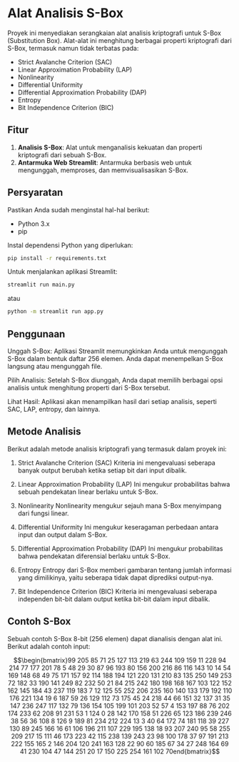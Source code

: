 # Alat Analisis S-Box

Proyek ini menyediakan serangkaian alat analisis kriptografi untuk S-Box (Substitution Box). Alat-alat ini menghitung berbagai properti kriptografi dari S-Box, termasuk namun tidak terbatas pada:

- Strict Avalanche Criterion (SAC)
- Linear Approximation Probability (LAP)
- Nonlinearity
- Differential Uniformity
- Differential Approximation Probability (DAP)
- Entropy
- Bit Independence Criterion (BIC)

## Fitur

1. **Analisis S-Box**: Alat untuk menganalisis kekuatan dan properti kriptografi dari sebuah S-Box.
2. **Antarmuka Web Streamlit**: Antarmuka berbasis web untuk mengunggah, memproses, dan memvisualisasikan S-Box.

## Persyaratan

Pastikan Anda sudah menginstal hal-hal berikut:

- Python 3.x
- pip

Instal dependensi Python yang diperlukan:
```bash
pip install -r requirements.txt
```

Untuk menjalankan aplikasi Streamlit:
```bash
streamlit run main.py
```
atau
```bash
python -m streamlit run app.py
```

## Penggunaan
Unggah S-Box: Aplikasi Streamlit memungkinkan Anda untuk mengunggah S-Box dalam bentuk daftar 256 elemen. Anda dapat menempelkan S-Box langsung atau mengunggah file.

Pilih Analisis: Setelah S-Box diunggah, Anda dapat memilih berbagai opsi analisis untuk menghitung properti dari S-Box tersebut.

Lihat Hasil: Aplikasi akan menampilkan hasil dari setiap analisis, seperti SAC, LAP, entropy, dan lainnya.

## Metode Analisis
Berikut adalah metode analisis kriptografi yang termasuk dalam proyek ini:

1. Strict Avalanche Criterion (SAC)
Kriteria ini mengevaluasi seberapa banyak output berubah ketika setiap bit dari input dibalik.

2. Linear Approximation Probability (LAP)
Ini mengukur probabilitas bahwa sebuah pendekatan linear berlaku untuk S-Box.

3. Nonlinearity
Nonlinearity mengukur sejauh mana S-Box menyimpang dari fungsi linear.

4. Differential Uniformity
Ini mengukur keseragaman perbedaan antara input dan output dalam S-Box.

5. Differential Approximation Probability (DAP)
Ini mengukur probabilitas bahwa pendekatan diferensial berlaku untuk S-Box.

6. Entropy
Entropy dari S-Box memberi gambaran tentang jumlah informasi yang dimilikinya, yaitu seberapa tidak dapat diprediksi output-nya.

7. Bit Independence Criterion (BIC)
Kriteria ini mengevaluasi seberapa independen bit-bit dalam output ketika bit-bit dalam input dibalik.

## Contoh S-Box
Sebuah contoh S-Box 8-bit (256 elemen) dapat dianalisis dengan alat ini. Berikut adalah contoh input:

```math
\begin{bmatrix}99 205 85 71 25 127 113 219 63 244 109 159 11 228 94 214
77 177 201 78 5 48 29 30 87 96 193 80 156 200 216 86
116 143 10 14 54 169 148 68 49 75 171 157 92 114 188 194
121 220 131 210 83 135 250 149 253 72 182 33 190 141 249 82
232 50 21 84 215 242 180 198 168 167 103 122 152 162 145 184
43 237 119 183 7 12 125 55 252 206 235 160 140 133 179 192
110 176 221 134 19 6 187 59 26 129 112 73 175 45 24 218
44 66 151 32 137 31 35 147 236 247 117 132 79 136 154 105
199 101 203 52 57 4 153 197 88 76 202 174 233 62 208 91
231 53 1 124 0 28 142 170 158 51 226 65 123 186 239 246
38 56 36 108 8 126 9 189 81 234 212 224 13 3 40 64
172 74 181 118 39 227 130 89 245 166 16 61 106 196 211 107
229 195 138 18 93 207 240 95 58 255 209 217 15 111 46 173
223 42 115 238 139 243 23 98 100 178 37 97 191 213 222 155
165 2 146 204 120 241 163 128 22 90 60 185 67 34 27 248
164 69 41 230 104 47 144 251 20 17 150 225 254 161 102 70end{bmatrix}
```
